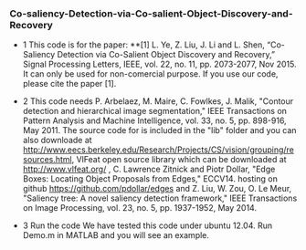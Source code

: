 ### Co-saliency-Detection-via-Co-salient-Object-Discovery-and-Recovery  
* 1  This code is for the paper: **[1] L. Ye, Z. Liu, J. Li and L. Shen, “Co-Saliency Detection via Co-Salient Object Discovery and Recovery,” Signal Processing Letters, IEEE, vol. 22, no. 11, pp. 2073-2077, Nov 2015. It can only be used for non-comercial 
purpose. If you use our code, please cite the paper [1].

* 2  This code needs P. Arbelaez, M. Maire, C. Fowlkes, J. Malik, "Contour detection and hierarchical image segmentation," IEEE Transactions on Pattern Analysis and Machine Intelligence, vol. 33, no. 5, pp. 898-916, May 2011. The source code for is included in the "lib" folder and you can also downloade at http://www.eecs.berkeley.edu/Research/Projects/CS/vision/grouping/resources.html, VlFeat open source library which can be downloaded at http://www.vlfeat.org/  , C. Lawrence Zitnick and Piotr Dollar, "Edge Boxes: Locating Object Proposals from Edges," ECCV14. hosting on github https://github.com/pdollar/edges and  Z. Liu, W. Zou, O. Le Meur, "Saliency tree: A novel saliency detection framework," IEEE Transactions on Image Processing, vol. 23, no. 5, pp. 1937-1952, May 2014. 


* 3  Run the code
We have tested this code under ubuntu 12.04. Run Demo.m in MATLAB and you will see an example.


